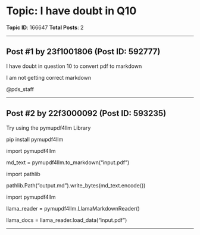 # Topic: I have doubt in Q10
**Topic ID**: 166647
**Total Posts**: 2

---

## Post #1 by 23f1001806 (Post ID: 592777)
I have doubt in question 10 to convert pdf to markdown

I am not getting correct markdown


@pds_staff

---

## Post #2 by 22f3000092 (Post ID: 593235)
Try using the pymupdf4llm Library

pip install pymupdf4llm


import pymupdf4llm

md_text = pymupdf4llm.to_markdown(“input.pdf”)


import pathlib

pathlib.Path(“output.md”).write_bytes(md_text.encode())


import pymupdf4llm

llama_reader = pymupdf4llm.LlamaMarkdownReader()

llama_docs = llama_reader.load_data(“input.pdf”)

---
